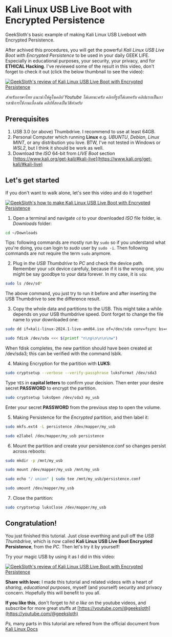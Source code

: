 # Kali Linux USB Live Boot with Encrypted Persistence
GeekSloth's basic example of making Kali Linux USB Liveboot with Encrypted Persistence.

After achived this procedures, you will get the powerful *Kali Linux USB Live Boot with Encrypted Persistence* to be used in your daily GEEK LIFE. Especially in educational purposes, your security, your privacy, and for **ETHICAL Hacking**. I've reviewed some of the result in this video, don't forget to check it out (click the below thumbnail to see the video):

[![GeekSloth's review of Kali Linux USB Live Boot with Encrypted Persistence](https://img.youtube.com/vi/ZUuXnljSLNI/0.jpg)](https://www.youtube.com/watch?v=ZUuXnljSLNI)

*สำหรับภาษาไทย แนะนำให้ดูในคลิป Youtube ได้เลยนะครับ คลิกที่รูปได้เลยครับ คลิปแรกเป็นการสาธิการใช้งานเบื้องต้น คลิปที่สองเป็นวิธีทำครับ*

## Prerequisites
1. USB 3.0 (or above) Thumbdrive. I recommend to use at least 64GB.
2. Personal Computer which running **Linux** e.g. *UBUNTU*, *Debian*, *Linux MINT*, or any distribution you love. BTW, I've not tested in Windows or *WSL2*, but I think it should be work as well.
3. Download the *ISO* 64-bit from *LIVE Boot* section [https://www.kali.org/get-kali/#kali-live](https://www.kali.org/get-kali/#kali-live)

## Let's get started
If you don't want to walk alone, let's see this video and do it together!

[![GeekSloth's how to make Kali Linux USB Live Boot with Encrypted Persistence](https://img.youtube.com/vi/Ob8XsIZZwGw/0.jpg)](https://www.youtube.com/watch?v=Ob8XsIZZwGw)

1. Open a terminal and navigate `cd` to your downloaded *ISO* file folder, ie. *Downloads* folder:
```bash
cd ~/Downloads
```
Tips: following commands are mostly run by `sudo` so if you understand what you're doing, you can login to *sudo* user by ```sudo -i```. Then following commands are not require the term `sudo` anymore.


2. Plug in *the USB Thumbdrive* to *PC* and check the device path. Remember your `sdX` device carefuly, because if it is the wrong one, you might be say goodbye to your data forever. In my case, it is `sda`:
```bash
sudo ls /dev/sd*
```
The above command, you just try to run it before and after inserting the USB Thumbdrive to see the difference result.


3. Copy the whole data and partitions to the USB. This might take a while depends on your USB thumbdrive speed. Dont forget to change the file name to your downloaded one:
```bash
sudo dd if=kali-linux-2024.1-live-amd64.iso of=/dev/sda conv=fsync bs=4M
```
```bash
sudo fdisk /dev/sda <<< $(printf "n\np\n\n\n\nw")
```
When fdisk completes, the new partition should have been created at /dev/sda3; this can be verified with the command lsblk.


4. Making Encryption for the partition with **LUKS**:
```bash
sudo cryptsetup --verbose --verify-passphrase luksFormat /dev/sda3
```
Type `YES` in **capital letters** to confirm your decision. Then enter your desire secret **PASSWORD** to encrypt the partition.
```bash
sudo cryptsetup luksOpen /dev/sda3 my_usb
```
Enter your secret **PASSWORD** from the previous step to open the volume.

5. Making Persistence for the *Encrypted* partition, and then label it:
```bash
sudo mkfs.ext4 -L persistence /dev/mapper/my_usb
```
```bash
sudo e2label /dev/mapper/my_usb persistence
```


6. Mount the partition and create your persistence.conf so changes persist across reboots:
```bash
sudo mkdir -p /mnt/my_usb
```
```bash
sudo mount /dev/mapper/my_usb /mnt/my_usb
```
```bash
sudo echo "/ union" | sudo tee /mnt/my_usb/persistence.conf
```
```bash
sudo umount /dev/mapper/my_usb
```


7. Close the partition:
```bash
sudo cryptsetup luksClose /dev/mapper/my_usb
```

## Congratulation!
You just finished this tutorial. Just close everthing and pull off the *USB Thumbdrive*, which is now called **Kali Linux USB Live Boot Encrypted Persistence**, from the *PC*. Then let's try it by yourself!

Try your magic USB by using it as I did in this video:

[![GeekSloth's review of Kali Linux USB Live Boot with Encrypted Persistence](https://img.youtube.com/vi/ZUuXnljSLNI/0.jpg)](https://www.youtube.com/watch?v=ZUuXnljSLNI)


**Share with love:** I made this tutorial and related videos with a heart of *sharing*, *educational purposes*, myself (and yourself) security and privacy concern. Hopefully this will benefit to you all.

**If you like this**, don't forget to *hit a like* on the youtube videos, and subscribe for more great stuffs at [https://youtube.com/@geeksloth](https://youtube.com/@geeksloth)

*Ps,* many parts in this tutorial are refered from the official document from [Kali Linux Docs](https://www.kali.org/docs/usb/usb-persistence-encryption/)
